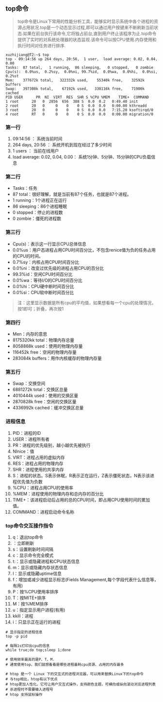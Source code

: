 ## top命令

>top命令是Linux下常用的性能分析工具，能够实时显示系统中各个进程的资源占用状况.top是一个动态显示过程,即可以通过用户按键来不断刷新当前状态.如果在前台执行该命令,它将独占前台,直到用户终止该程序为止.top命令提供了实时的对系统处理器的状态监视.该命令可以按CPU使用.内存使用和执行时间对任务进行排序.

```shell
xuzhijiang@T2:~$ top
top - 09:14:56 up 264 days, 20:56,  1 user,  load average: 0.02, 0.04, 0.00
Tasks:  87 total,   1 running,  86 sleeping,   0 stopped,   0 zombie
Cpu(s):  0.0%us,  0.2%sy,  0.0%ni, 99.7%id,  0.0%wa,  0.0%hi,  0.0%si,  0.2%st
Mem:    377672k total,   322332k used,    55340k free,    32592k buffers
Swap:   397308k total,    67192k used,   330116k free,    71900k cached
PID USER      PR  NI  VIRT  RES  SHR S %CPU %MEM    TIME+  COMMAND
1 root      20   0  2856  656  388 S  0.0  0.2   0:49.40 init
2 root      20   0     0    0    0 S  0.0  0.0   0:00.00 kthreadd
3 root      20   0     0    0    0 S  0.0  0.0   7:15.20 ksoftirqd/0
4 root      RT   0     0    0    0 S  0.0  0.0   0:00.00 migration/0
```

### 第一行

1. 09:14:56 ： 系统当前时间
2. 264 days, 20:56 ： 系统开机到现在经过了多少时间
3. 1 users ： 当前在线用户
4. load average: 0.02, 0.04, 0.00： 系统1分钟、5分钟、15分钟的CPU负载信息

### 第二行

* Tasks：任务
* 87 total：很好理解，就是当前有87个任务，也就是87个进程。
* 1 running：1个进程正在运行
* 86 sleeping：86个进程睡眠
* 0 stopped：停止的进程数
* 0 zombie：僵死的进程数

### 第三行

* Cpu(s)：表示这一行显示CPU总体信息
* 0.0%us：用户态进程占用CPU时间百分比，不包含renice值为负的任务占用的CPU的时间。
* 0.7%sy：内核占用CPU时间百分比
* 0.0%ni：改变过优先级的进程占用CPU的百分比
* 99.3%id：空闲CPU时间百分比
* 0.0%wa：等待I/O的CPU时间百分比
* 0.0%hi：CPU硬中断时间百分比
* 0.0%si：CPU软中断时间百分比

>注：这里显示数据是所有cpu的平均值，如果想看每一个cpu的处理情况，按1即可；折叠，再次按1

### 第四行

* Men：内存的意思
* 8175320kk total：物理内存总量
* 8058868k used：使用的物理内存量
* 116452k free：空闲的物理内存量
* 283084k buffers：用作内核缓存的物理内存量

### 第五行

* Swap：交换空间
* 6881272k total：交换区总量
* 4010444k used：使用的交换区量
* 2870828k free：空闲的交换区量
* 4336992k cached：缓冲交换区总量

### 进程信息

1. PID：进程的ID
2. USER：进程所有者
3. PR：进程的优先级别，越小越优先被执行
4. NInice：值
5. VIRT：进程占用的虚拟内存
6. RES：进程占用的物理内存
7. SHR：进程使用的共享内存
8. S：进程的状态。S表示休眠，R表示正在运行，Z表示僵死状态，N表示该进程优先值为负数
9. %CPU：进程占用CPU的使用率
10. %MEM：进程使用的物理内存和总内存的百分比
11. TIME+：该进程启动后占用的总的CPU时间，即占用CPU使用时间的累加值。
12. COMMAND：进程启动命令名称

### top命令交互操作指令

1. q：退出top命令
2. <Space>：立即刷新
3. s：设置刷新时间间隔
4. c：显示命令完全模式
5. t:：显示或隐藏进程和CPU状态信息
6. m：显示或隐藏内存状态信息
7. l：显示或隐藏uptime信息
8. f：增加或减少进程显示标志(Fields Management,每个字段代表什么信息等，有用)
9. P：按%CPU使用率排序
10. T：按MITE+排序
11. M：按%MEM排序
12. u：指定显示用户进程(有用)
13. kkill：进程
14. i：只显示正在运行的进程

```shell
# 显示指定的进程信息
top -p pid

# 每隔1s打印出cpu的信息
while true;do top;sleep 1;done

# 使用频率最高的是P、T、M.
# 通常使用top，我们就想看看是哪些进程最耗cpu资源、占用的内存最多

# htop 是一个 Linux 下的交互式的进程浏览器，可以用来替换Linux下的top命令
# 与top相比，htop有以下优点
# htop更加人性化。它可让用户交互式操作，支持颜色主题，可横向或纵向滚动浏览进程列表
# 杀进程时不需要输入进程号
# htop 支持鼠标操作
```

